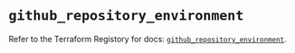 # `github_repository_environment`

Refer to the Terraform Registory for docs: [`github_repository_environment`](https://registry.terraform.io/providers/integrations/github/5.31.0/docs/resources/repository_environment).
